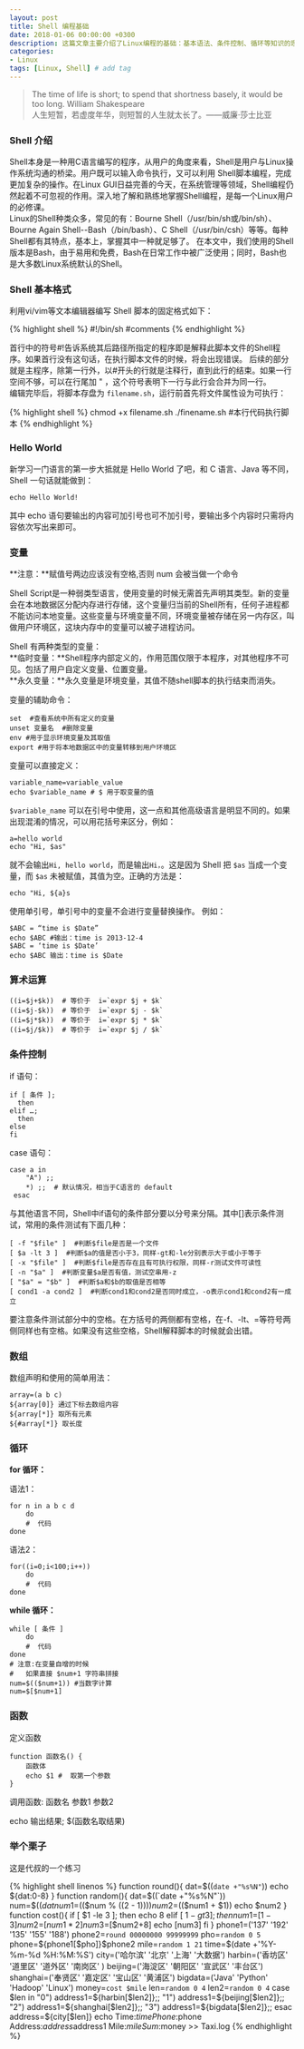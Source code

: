 ```yaml
---
layout: post
title: Shell 编程基础
date: 2018-01-06 00:00:00 +0300
description: 这篇文章主要介绍了Linux编程的基础：基本语法、条件控制、循环等知识的理解。
categories:
- Linux
tags: [Linux, Shell] # add tag
---
```



<blockquote class="blockquote-center">
	The time of life is short; to spend that shortness basely, it would be too long. William Shakespeare <br>
	人生短暂，若虚度年华，则短暂的人生就太长了。——威廉·莎士比亚
</blockquote>

### Shell 介绍

Shell本身是一种用C语言编写的程序，从用户的角度来看，Shell是用户与Linux操作系统沟通的桥梁。用户既可以输入命令执行，又可以利用 Shell脚本编程，完成更加复杂的操作。在Linux GUI日益完善的今天，在系统管理等领域，Shell编程仍然起着不可忽视的作用。深入地了解和熟练地掌握Shell编程，是每一个Linux用户的必修课。
<br>Linux的Shell种类众多，常见的有：Bourne Shell（/usr/bin/sh或/bin/sh）、Bourne Again Shell--Bash（/bin/bash）、C Shell（/usr/bin/csh）等等。每种Shell都有其特点，基本上，掌握其中一种就足够了。
在本文中，我们使用的Shell版本是Bash，由于易用和免费，Bash在日常工作中被广泛使用；同时，Bash也是大多数Linux系统默认的Shell。

### Shell 基本格式

利用vi/vim等文本编辑器编写 Shell 脚本的固定格式如下：<br>

{% highlight shell %}
#!/bin/sh
#comments
{% endhighlight %}

首行中的符号#!告诉系统其后路径所指定的程序即是解释此脚本文件的Shell程序。如果首行没有这句话，在执行脚本文件的时候，将会出现错误。
后续的部分就是主程序，除第一行外，以#开头的行就是注释行，直到此行的结束。如果一行空间不够，可以在行尾加 " ，这个符号表明下一行与此行会合并为同一行。
<br>
编辑完毕后，将脚本存盘为 `filename.sh`，运行前首先将文件属性设为可执行：

{% highlight shell %}
chmod +x filename.sh
./finename.sh  #本行代码执行脚本
{% endhighlight %}

### Hello World

新学习一门语言的第一步大抵就是 Hello World 了吧，和 C 语言、Java 等不同，Shell 一句话就能做到：

``` shell
echo Hello World!
```

其中 echo 语句要输出的内容可加引号也可不加引号，要输出多个内容时只需将内容依次写出来即可。

### 变量

**注意：**赋值号两边应该没有空格,否则 num 会被当做一个命令

Shell Script是一种弱类型语言，使用变量的时候无需首先声明其类型。新的变量会在本地数据区分配内存进行存储，这个变量归当前的Shell所有，任何子进程都不能访问本地变量。这些变量与环境变量不同，环境变量被存储在另一内存区，叫做用户环境区，这块内存中的变量可以被子进程访问。

Shell 有两种类型的变量：<br>
**临时变量：**Shell程序内部定义的，作用范围仅限于本程序，对其他程序不可见。包括了用户自定义变量、位置变量。<br>
**永久变量：**永久变量是环境变量，其值不随shell脚本的执行结束而消失。

变量的辅助命令：

``` shell
set  #查看系统中所有定义的变量
unset 变量名  #删除变量
env #用于显示环境变量及其取值
export #用于将本地数据区中的变量转移到用户环境区
```

变量可以直接定义：

``` shell
variable_name=variable_value
echo $variable_name # $ 用于取变量的值
```

`$variable_name` 可以在引号中使用，这一点和其他高级语言是明显不同的。如果出现混淆的情况，可以用花括号来区分，例如：

``` shell
a=hello world
echo "Hi, $as"
```

就不会输出`Hi, hello world`，而是输出`Hi，`。这是因为 Shell 把 `$as` 当成一个变量，而 `$as` 未被赋值，其值为空。正确的方法是：

`echo "Hi, ${a}s`

使用单引号，单引号中的变量不会进行变量替换操作。
例如：

``` shell
$ABC = “time is $Date”
echo $ABC #输出：time is 2013-12-4
$ABC = ‘time is $Date’
echo $ABC 输出：time is $Date 
```

### 算术运算

``` shell
((i=$j+$k))  # 等价于  i=`expr $j + $k` 
((i=$j-$k))  # 等价于  i=`expr $j - $k` 
((i=$j*$k))  # 等价于  i=`expr $j * $k` 
((i=$j/$k))  # 等价于  i=`expr $j / $k` 
```

### 条件控制

if 语句：

``` shell
if [ 条件 ];
  then
elif …; 
  then
else
fi
```

case 语句：

``` shell
case a in
    "A") ;;
    *) ;;  # 默认情况，相当于C语言的 default
 esac 
```

与其他语言不同，Shell中if语句的条件部分要以分号来分隔。其中[]表示条件测试，常用的条件测试有下面几种：

``` shell
[ -f "$file" ]  #判断$file是否是一个文件
[ $a -lt 3 ]  #判断$a的值是否小于3，同样-gt和-le分别表示大于或小于等于
[ -x "$file" ]  #判断$file是否存在且有可执行权限，同样-r测试文件可读性
[ -n "$a" ]  #判断变量$a是否有值，测试空串用-z
[ "$a" = "$b" ]  #判断$a和$b的取值是否相等
[ cond1 -a cond2 ]  #判断cond1和cond2是否同时成立，-o表示cond1和cond2有一成立
```

要注意条件测试部分中的空格。在方括号的两侧都有空格，在-f、-lt、=等符号两侧同样也有空格。如果没有这些空格，Shell解释脚本的时候就会出错。

### 数组

数组声明和使用的简单用法：

``` shell
array=(a b c)
${array[0]} 通过下标去数组内容
${array[*]} 取所有元素
${#array[*]} 取长度
```

### 循环

**for 循环：**

语法1：

``` shell
for n in a b c d 
    do 
    #  代码
done
```

语法2：

``` shell
for((i=0;i<100;i++))
    do 
    #  代码
done 
```

**while 循环：**

``` shell
while [ 条件 ]
    do
    #  代码
done
# 注意:在变量自增的时候 
#   如果直接 $num+1 字符串拼接
num=$(($num+1)) #当数字计算
num=$[$num+1]
```

### 函数

定义函数

``` shell
function 函数名() { 
    函数体
    echo $1 #  取第一个参数
}
```

调用函数: 函数名 参数1 参数2

echo 输出结果; $(函数名取结果)

### 举个栗子

这是代叔的一个练习

{% highlight shell linenos %}
function round(){
    dat=$((`date +"%s%N"`))
    echo ${dat:0-8}
}
function random(){
    dat=$((`date +"%s%N"`))
    num=$(($dat % 10))
    num1=$(($num % $(($2 - $1))))
    num2=$(($num1 + $1))
    echo $num2
}
function cost(){
    if [ $1 -le 3 ];
    then echo 8
    elif [ $1 -gt 3 ];
    then 
        num1=$[$1-3]
        num2=$[$num1*2]
        num3=$[$num2+8]
        echo $[$num3]
    fi
}
phone1=('137' '192' '135' '155' '188')
phone2=`round 00000000 99999999`
pho=`random 0 5`
phone=${phone1[$pho]}$phone2
mile=`random 1 21`
time=$(date +'%Y-%m-%d %H:%M:%S')
city=('哈尔滨' '北京' '上海' '大数据')
harbin=('香坊区' '道里区' '道外区' '南岗区' )
beijing=('海淀区' '朝阳区' '宣武区' '丰台区')
shanghai=('奉贤区' '嘉定区' '宝山区' '黄浦区')
bigdata=('Java' 'Python' 'Hadoop' 'Linux')
money=`cost $mile`
len=`random 0 4`
len2=`random 0 4`
case $len in
"0") address1=${harbin[$len2]};;
"1") address1=${beijing[$len2]};;
"2") address1=${shanghai[$len2]};;
"3") address1=${bigdata[$len2]};;
esac
address=${city[$len]}
echo Time:$time Phone:$phone Address:$address$address1 Mile:$mile Sum:$money >> Taxi.log
{% endhighlight %}


